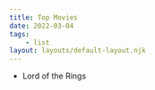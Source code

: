 ```yaml
---
title: Top Movies
date: 2022-03-04
tags: 
    - list
layout: layouts/default-layout.njk
---
```


- Lord of the Rings
